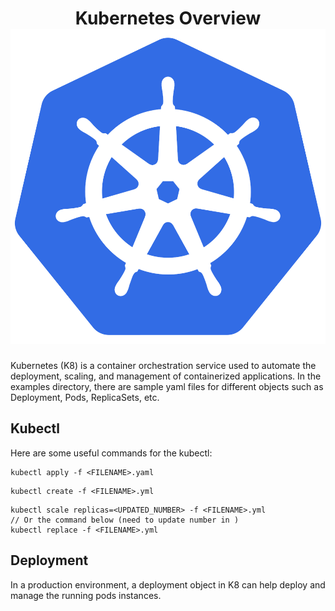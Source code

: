 # <center>Kubernetes Overview![image](./kubernetes.svg)</center> 
Kubernetes (K8) is a container orchestration service used to automate the deployment, scaling, and management of containerized applications. In the examples directory, there are sample yaml files for different objects such as Deployment, Pods, ReplicaSets, etc.

## Kubectl
Here are some useful commands for the kubectl:
```
kubectl apply -f <FILENAME>.yaml
```
```
kubectl create -f <FILENAME>.yml
```
```
kubectl scale replicas=<UPDATED_NUMBER> -f <FILENAME>.yml
// Or the command below (need to update number in )
kubectl replace -f <FILENAME>.yml
```
## Deployment
In a production environment, a deployment object in K8 can help deploy and manage the running pods instances.
